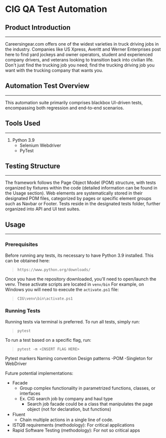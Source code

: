# CIG QA Test Automation


## Product Introduction

---

Careersingear.com offers one of the widest varieties in truck driving jobs in the industry. 
Companies like US Xpress, Averitt and Werner Enterprises post here to find yard jockeys and owner operators, 
student and experienced company drivers, and veterans looking to transition back into civilian life. 
Don't just find the trucking job you need; 
find the trucking driving job you want with the trucking company that wants you.


## Automation Test Overview

---

This automation suite primarily comprises blackbox UI-driven tests, encompassing both regression and end-to-end 
scenarios.


## Tools Used

---

1. Python 3.9
   - Selenium Webdriver
   - PyTest

## Testing Structure

---

The framework follows the Page Object Model (POM) structure, with tests organized by fixtures within the code (detailed 
information can be found in the Usage section). Web elements are systematically stored in their designated POM files, 
categorized by pages or specific element groups such as Navbar or Footer. Tests reside in the designated tests folder, 
further organized into API and UI test suites.

## Usage

---
### Prerequisites

Before running any tests, its necessary to have Python 3.9 installed. This can be obtained here:
>`https://www.python.org/downloads/`

Once you have the repository downloaded, you'll need to open/launch the venv. These activate scripts are located in
`venv/bin` For example, on Windows you will need to execute the `activate.ps1` file:
>`CIG\venv\bin\activate.ps1`

### Running Tests

Running tests via terminal is preferred. To run all tests, simply run:
>`pytest`

To run a test based on a specific flag, run:
>`pytest -m <INSERT FLAG HERE>`

Pytest markers
Naming convention
Design patterns
-POM
-Singleton for WebDriver

Future potential implementations:
- Facade
   - Group complex functionality in parametrized functions, classes, or interfaces
   - Ex. CIG search job by company and haul type
     - Search job facade could be a class that manipulates the page object (not for declaration, but functions)
- Fluent
  - Chain multiple actions in a single line of code.
- ISTQB requirements (methodology): For critical applications
- Rapid Software Testing (methodology): For not so critical apps


